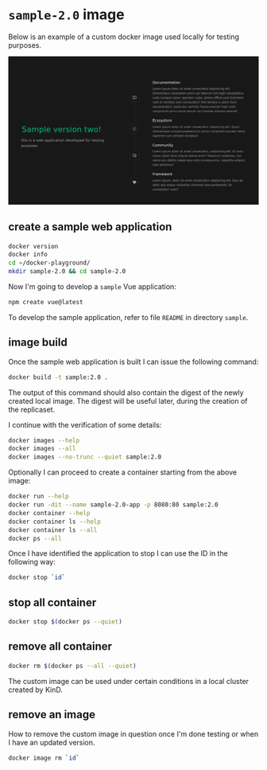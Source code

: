 # `sample-2.0` image

Below is an example of a custom docker image used locally for testing purposes.

![sample two](./screenshots/sample-two.png)

## create a sample web application

```bash
docker version
docker info
cd ~/docker-playground/
mkdir sample-2.0 && cd sample-2.0
```

Now I'm going to develop a `sample` Vue application:

```bash
npm create vue@latest
```

To develop the sample application, refer to file `README` in directory `sample`.

## image build

Once the sample web application is built I can issue the following command:

```bash
docker build -t sample:2.0 .
```

The output of this command should also contain the digest of the newly created local image.
The digest will be useful later, during the creation of the replicaset.

I continue with the verification of some details:

```bash
docker images --help
docker images --all
docker images --no-trunc --quiet sample:2.0
```

Optionally I can proceed to create a container starting from the above image:

```bash
docker run --help
docker run -dit --name sample-2.0-app -p 8080:80 sample:2.0
docker container --help
docker container ls --help
docker container ls --all
docker ps --all
```

Once I have identified the application to stop I can use the ID in the following way:

```bash
docker stop `id`
```

## stop all container

```bash
docker stop $(docker ps --quiet)
```

## remove all container

```bash
docker rm $(docker ps --all --quiet)
```

The custom image can be used under certain conditions in a local cluster created by KinD.

## remove an image

How to remove the custom image in question once I'm done testing or when I have an updated version.

```bash
docker image rm `id`
```
